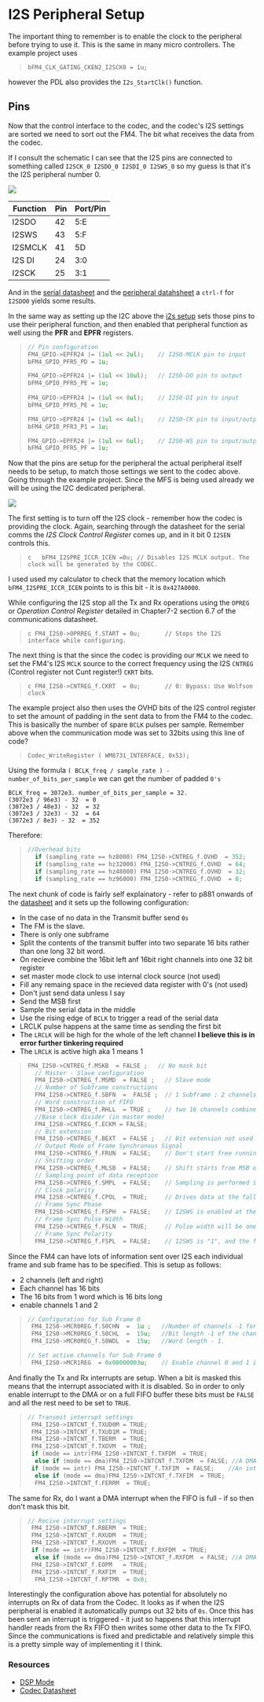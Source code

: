 # I2S Peripheral Setup

The important thing to remember is to enable the clock to the peripheral before trying to use it. This is the same in many micro controllers. The example project uses

> `bFM4_CLK_GATING_CKEN2_I2SCK0 = 1u;`

however the PDL also provides the `I2s_StartClk()` function.

## Pins

Now that the control interface to the codec, and the codec's I2S settings are sorted we need to sort out the FM4. The bit what receives the data from the codec.

If I consult the schematic I can see that the I2S pins are connected to something called `I2SCK_0 I2SDO_0 I2SDI_0 I2SWS_0` so my guess is that it's the I2S peripheral number 0.

<img src="i2s_pins.png">

| Function | Pin | Port/Pin |
| ---| --- | --- |
| I2SDO | 42 | 5:E |
| I2SWS | 43 | 5:F |
| I2SMCLK | 41 | 5D |
|I2S DI | 24 | 3:0 |
| I2SCK | 25 | 3:1 |

And in the [serial datasheet](http://www.cypress.com/file/222976/download) and the [peripheral datahsheet](http://www.cypress.com/file/222996/download) a `ctrl-f` for `I2SDO0` yields some results. 

In the same way as setting up the I2C above the [i2s setup](example_project/i2s.c) sets those pins to use their peripheral function, and then enabled that peripheral function as well using the **PFR** and **EPFR** registers.

> ```c
> // Pin configuration
> FM4_GPIO->EPFR24 |= (1ul << 2ul);    // I2S0-MCLK pin to input
> bFM4_GPIO_PFR5_PD = 1u;
>
> FM4_GPIO->EPFR24 |= (1ul << 10ul);   // I2S0-DO pin to output
> bFM4_GPIO_PFR5_PE = 1u;
>	
> FM4_GPIO->EPFR24 |= (1ul << 8ul);    // I2S0-DI pin to input   
> bFM4_GPIO_PFR5_PE = 1u;
>
> FM4_GPIO->EPFR24 |= (1ul << 4ul);    // I2S0-CK pin to input/output (input used)
> bFM4_GPIO_PFR3_P1 = 1u;
>
> FM4_GPIO->EPFR24 |= (1ul << 6ul);    // I2S0-WS pin to input/output (input used)
> bFM4_GPIO_PFR5_PF = 1u;
> ```


Now that the pins are setup for the peripheral the actual peripheral itself needs to be setup, to match those settings we sent to the codec above. Going through the example project. Since the MFS is being used already we will be using the I2C dedicated peripheral.

<img src="block_i2s.png">

The first setting is to turn off the I2S clock - remember how the codec is providing the clock. Again, searching through the datasheet for the serial comms the _I2S Clock Control Register_ comes up, and in it bit 0 `I2SEN` controls this.

> ```c   bFM4_I2SPRE_ICCR_ICEN =0u;	// Disables I2S MCLK output. The clock will be generated by the CODEC.```

I used used my calculator to check that the memory location which `bFM4_I2SPRE_ICCR_ICEN` points to is this bit - it is `0x427A0000`.

While configuring the I2S stop all the Tx and Rx operations using the `OPREG` or _Operation Control Register_ detailed in Chapter7-2 section 6.7 of the communications datasheet.

> ```c FM4_I2S0->OPRREG_f.START = 0u;       // Stops the I2S interface while configuring. ```

The next thing is that the since the codec is providing our `MCLK` we need to set the FM4's I2S `MCLK` source to the correct frequency using the I2S `CNTREG` (Control register not Cunt register!) `CKRT` bits.

> ```c FM4_I2S0->CNTREG_f.CKRT  = 0u;       // 0: Bypass: Use Wolfson clock ```

The example project also then uses the OVHD bits of the I2S control register to set the amount of padding in the sent data to from the FM4 to the codec. This is basically the number of spare `BCLK` pulses per sample. Remember above when the communication mode was set to 32bits using this line of code?

> `Codec_WriteRegister ( WM8731_INTERFACE, 0x53);`

Using the formula `( BCLK_freq / sample_rate ) - number_of_bits_per_sample` we can get the number of padded `0's`

```
BCLK_freq = 3072e3. number_of_bits_per_sample = 32.
(3072e3 / 96e3) - 32  = 0
(3072e3 / 48e3) - 32  = 32
(3072e3 / 32e3) - 32  = 64
(3072e3 / 8e3) - 32  = 352
```

Therefore: 

> ```c
> //Overhead bits
>   if (sampling_rate == hz8000) FM4_I2S0->CNTREG_f.OVHD  = 352;     
>   if (sampling_rate == hz32000) FM4_I2S0->CNTREG_f.OVHD  = 64;     
>   if (sampling_rate == hz48000) FM4_I2S0->CNTREG_f.OVHD  = 32;     
>   if (sampling_rate == hz96000) FM4_I2S0->CNTREG_f.OVHD  = 0;  
> ```

The next chunk of code is fairly self explainatory - refer to p881 onwards of the [datasheet](http://www.cypress.com/file/222976/download) and it sets up the following configuration:
* In the case of no data in the Transmit buffer send `0s`
* The FM is the slave.
* There is only one subframe
* Split the contents of the transmit buffer into two separate 16 bits rather than one long 32 bit word. 
* On recieve combine the 16bit left anf 16bit right channels into one 32 bit register
* set master mode clock to use internal clock source (not used)
* Fill any remaing space in the recieved data register with 0's (not used)
* Don't just send data unless I say
* Send the MSB first
* Sample the serial data in the middle
* Use the rising edge of `BCLK` to trigger a read of the serial data
* LRCLK pulse happens at the same time as sending the first bit
* The `LRCLK` will be high for the whole of the left channel **I believe this is in error further tinkering required**
* The `LRCLK` is active high aka 1 means 1

> ```c
> FM4_I2S0->CNTREG_f.MSKB  = FALSE ;   // No mask bit
>   // Master - Slave configuration 
>   FM4_I2S0->CNTREG_f.MSMD  = FALSE ;   // Slave mode
>   // Number of Subframe constructions
>   FM4_I2S0->CNTREG_f.SBFN  =  FALSE ;  // 1 Subframe ; 2 channels on the same subframe. 
> 	// Word construction of FIFO 
>   FM4_I2S0->CNTREG_f.RHLL  = TRUE ;    // two 16 channels combined into a 32-bit FIFO word    
> 	//Base clock divider (in master mode)
> 	FM4_I2S0->CNTREG_f.ECKM = FALSE;
>   // Bit extension
>   FM4_I2S0->CNTREG_f.BEXT  = FALSE ;   // Bit extension not used
>   // Output Mode of Frame Synchronous Signal
>   FM4_I2S0->CNTREG_f.FRUN  = FALSE;    // Don't start free running
>   // Shifting order
>   FM4_I2S0->CNTREG_f.MLSB  = FALSE;    // Shift starts from MSB of word 
>   // Sampling point of data reception
>   FM4_I2S0->CNTREG_f.SMPL  = FALSE;    // Sampling is performed in the middle of the receive data.
>   // Clock polarity
>   FM4_I2S0->CNTREG_f.CPOL  = TRUE;     // Drives data at the falling edge of I2SCK and is sampled at the rising > edge of I2SCK. 
>   // Frame Sync Phase
>   FM4_I2S0->CNTREG_f.FSPH  = FALSE;    // I2SWS is enabled at the same time as the frame data and first bit. 
>   // Frame Sync Pulse Width
>   FM4_I2S0->CNTREG_f.FSLN  = TRUE;     // Pulse width will be one channel length (1 channel).
>   // Frame Sync Polarity
>   FM4_I2S0->CNTREG_f.FSPL  = FALSE;    // I2SWS is "1", and the frame sync signal is enabled. This is "0" when > idle.
> ```

Since the FM4 can have lots of information sent over I2S each individual frame and sub frame has to be specified. This is setup as follows:
* 2 channels (left and right)
* Each channel has 16 bits
* The 16 bits from 1 word which is 16 bits long
* enable channels 1 and 2

> ```c
>// Configuration for Sub Frame 0
>  FM4_I2S0->MCR0REG_f.S0CHN  =  1u ;   //Number of channels -1 for subfram_0 (two channels)
>  FM4_I2S0->MCR0REG_f.S0CHL  =  15u;   //Bit length -1 of the channels that make up subframe 0 (32bit)
>  FM4_I2S0->MCR0REG_f.S0WDL  =  15u;   //Word length - 1.
>
> // Set active channels for Sub Frame 0   
>  FM4_I2S0->MCR1REG  = 0x00000003u;    // Enable channel 0 and 1 in subframe 0
> ```

And finally the Tx and Rx interrupts are setup. When a bit is masked this means that the interrupt associated with it is disabled. So in order to only enable interrupt to the DMA or on a full FIFO buffer these bits must be `FALSE` and all the rest need to be set to `TRUE`.

>```c
>// Transmit interrupt settings
>  FM4_I2S0->INTCNT_f.TXUD0M = TRUE;
>  FM4_I2S0->INTCNT_f.TXUD1M = TRUE;
>  FM4_I2S0->INTCNT_f.TBERM  = TRUE;
>  FM4_I2S0->INTCNT_f.TXOVM  = TRUE;
>  if (mode == intr)FM4_I2S0->INTCNT_f.TXFDM  = TRUE;
>	else if (mode == dma)FM4_I2S0->INTCNT_f.TXFDM  = FALSE; //A DMA request is made when the receive dat written >to the transmit FIFO meets or exceeds the threshold value.
>  if (mode == intr) FM4_I2S0->INTCNT_f.TXFIM  = FALSE;    //An interrupt is issued to the CPU when the transmit >FIFO empty space meets or exceeds the threshold value
>	else if (mode == dma)FM4_I2S0->INTCNT_f.TXFIM  = TRUE;
>	FM4_I2S0->INTCNT_f.FERRM  = TRUE;
>```

The same for Rx, do I want a DMA interrupt when the FIFO is full - if so then don't mask this bit.

> ```c
> // Recive interrupt settings
>  FM4_I2S0->INTCNT_f.RBERM  = TRUE; 
>  FM4_I2S0->INTCNT_f.RXUDM  = TRUE; 
>  FM4_I2S0->INTCNT_f.RXOVM  = TRUE;
>  if (mode == intr)FM4_I2S0->INTCNT_f.RXFDM  = TRUE;
>	else if (mode == dma)FM4_I2S0->INTCNT_f.RXFDM  = FALSE; //A DMA request is made when the receive data written >to the transmit FIFO meets or exceeds the threshold value.
>  FM4_I2S0->INTCNT_f.EOPM   = TRUE;
>  FM4_I2S0->INTCNT_f.RXFIM  = TRUE; 
>	FM4_I2S0->INTCNT_f.RPTMR  = 0x0;  
>```

Interestingly the configuration above has potential for absolutely no interrupts on Rx of data from the Codec. It looks as if when the I2S peripheral is enabled it automatically pumps out 32 bits of `0s`. Once this has been sent an interrupt is triggered - it just so happens that this interrupt handler reads from the Rx FIFO then writes some other data to the Tx FIFO. Since the communications is fixed and predictable and relatively simple this is a pretty simple way of implementing it I think.

### Resources
* [DSP Mode](http://www.nxp.com/assets/documents/data/en/application-notes/AN3664.pdf)
* [Codec Datasheet](https://www.rockbox.org/wiki/pub/Main/DataSheets/WM8731_8731L.pdf)